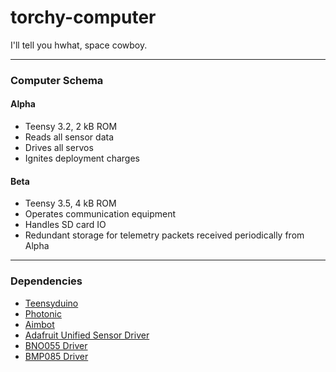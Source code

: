 # torchy-computer

I'll tell you hwhat, space cowboy.

---

### Computer Schema

#### Alpha

* Teensy 3.2, 2 kB ROM
* Reads all sensor data
* Drives all servos
* Ignites deployment charges

#### Beta

* Teensy 3.5, 4 kB ROM
* Operates communication equipment
* Handles SD card IO
* Redundant storage for telemetry packets received periodically from Alpha

---

### Dependencies

* [Teensyduino](https://www.pjrc.com/teensy/teensyduino.html)
* [Photonic](https://github.com/longhorn-rocketry/photonic)
* [Aimbot](https://github.com/longhorn-rocketry/aimbot)
* [Adafruit Unified Sensor Driver](https://github.com/adafruit/Adafruit_Sensor)
* [BNO055 Driver](https://github.com/adafruit/Adafruit_BNO055)
* [BMP085 Driver](https://github.com/sparkfun/BMP180_Breakout_Arduino_Library)

